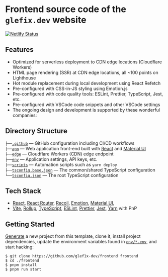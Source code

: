 # Frontend source code of the `glefix.dev` website

[![Netlify Status](https://api.netlify.com/api/v1/badges/3221713c-01b3-44f9-877a-0e40750548f0/deploy-status)](https://app.netlify.com/sites/glefixblog/deploys)

## Features

- Optimized for serverless deployment to CDN edge locations (Cloudflare Workers)
- HTML page rendering (SSR) at CDN edge locations, all ~100 points on Lighthouse
- Hot module replacement during local development using React Refetch
- Pre-configured with CSS-in-JS styling using Emotion.js
- Pre-configured with code quality tools: ESLint, Prettier, TypeScript, Jest, etc.
- Pre-configured with VSCode code snippets and other VSCode settings
- The ongoing design and development is supported by these wonderful companies:

## Directory Structure

`├──`[`.github`](.github) — GitHub configuration including CI/CD workflows<br>
`├──`[`app`](app) — Web application front-end built with [React](https://reactjs.org/) and [Material UI](https://mui.com/core/)<br>
`├──`[`edge`](edge) — Cloudflare Workers (CDN) edge endpoint<br>
`├──`[`env`](env) — Application settings, API keys, etc.<br>
`├──`[`scripts`](scripts) — Automation scripts such as `yarn deploy`<br>
`├──`[`tsconfig.base.json`](tsconfig.base.json) — The common/shared TypeScript configuration<br>
`└──`[`tsconfig.json`](tsconfig.json) — The root TypeScript configuration<br>

## Tech Stack

- [React](https://reactjs.org/), [React Router](https://reactrouter.com/), [Recoil](https://recoiljs.org/),
  [Emotion](https://emotion.sh/), [Material UI](https://next.material-ui.com/),
- [Vite](https://vitejs.dev/), [Rollup](https://rollupjs.org/),
  [TypeScript](https://www.typescriptlang.org/), [ESLint](https://eslint.org/),
  [Prettier](https://prettier.io/), [Jest](https://jestjs.io/),
  [Yarn](https://yarnpkg.com/) with PnP

## Getting Started

[Generate](https://github.com/kriasoft/react-starter-kit/generate) a new project
from this template, clone it, install project dependencies, update the
environment variables found in [`env/*.env`](env/), and start hacking:

```
$ git clone https://github.com/glef1x-dev/frontend frontend
$ cd ./frontend
$ pnpm install
$ pnpm run start
```
